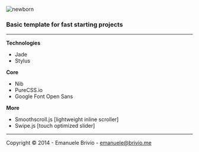![newborn](https://s3-us-west-2.amazonaws.com/droplr.storage/files/acc_8053/uw0O?AWSAccessKeyId=AKIAJSVQN3Z4K7MT5U2A&Expires=1391643490&Signature=ifLeqaNq6ednAJOc3TCyThNZtB4%3D&response-content-disposition=inline%3B%20filename%3Dnewborn-logo.png%3B)

### Basic template for fast starting projects ###

---

**Technologies**
- Jade
- Stylus

**Core**
- Nib
- PureCSS.io
- Google Font Open Sans

**More**
- Smoothscroll.js [lightweight inline scroller]
- Swipe.js [touch optimized slider]

---

Copyright © 2014 - Emanuele Brivio - [emanuele@brivio.me](mailto:emanuele@brivio.me)
